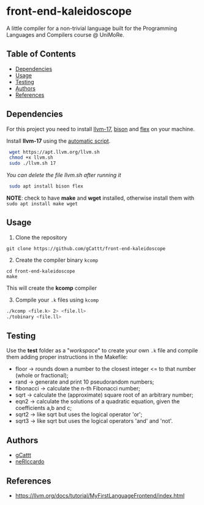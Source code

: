 # front-end-kaleidoscope

A little compiler for a non-trivial language built for the Programming Languages and Compilers course @ UniMoRe.

## Table of Contents
- [Dependencies](#dependencies)
- [Usage](#usage)
- [Testing](#testing)
- [Authors](#authors)
- [References](#references)
  
## Dependencies
For this project you need to install [llvm-17](https://releases.llvm.org/), [bison](https://www.gnu.org/software/bison/bison.html) and [flex](https://gothub.frontendfriendly.xyz/westes/flex/blob/master/README.md) on your machine.

Install **llvm-17** using the [automatic script](https://apt.llvm.org/).
```bash
 wget https://apt.llvm.org/llvm.sh
 chmod +x llvm.sh
 sudo ./llvm.sh 17
```
_You can delete the file llvm.sh after running it_

```bash
 sudo apt install bison flex
```
**NOTE**: check to have **make** and **wget** installed, otherwise install them with ```sudo apt install make wget``` 

## Usage

1. Clone the repository
```
git clone https://github.com/gCattt/front-end-kaleidoscope
```

2. Create the compiler binary ```kcomp```
```
cd front-end-kaleidoscope
make
``` 
This will create the **kcomp** compiler 

3. Compile your ```.k``` files using ```kcomp```
```bash
./kcomp <file.k> 2> <file.ll>
./tobinary <file.ll>
```

## Testing
Use the **test** folder as a "_workspace_" to create your own ```.k``` file and compile them adding proper instructions in the Makefile:
- floor &rarr; rounds down a number to the closest integer <= to that number (whole or fractional);
- rand  &rarr; generate and print 10 pseudorandom numbers;
- fibonacci &rarr; calculate the n-th Fibonacci number;
- sqrt  &rarr; calculate the (approximate) square root of an arbitrary number;
- eqn2  &rarr; calculate the solutions of a quadratic equation, given the coefficients a,b and c;
- sqrt2 &rarr; like sqrt but uses the logical operator 'or';
- sqrt3 &rarr; like sqrt but uses the logical operators 'and' and 'not'.

## Authors
 - [gCattt](https://github.com/gCattt)
 - [neRIccardo](https://github.com/neRIccardo)

## References
- https://llvm.org/docs/tutorial/MyFirstLanguageFrontend/index.html
